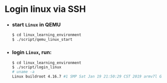 # Login linux via SSH

- ### start `Linux` in QEMU
  ```bash
  $ cd linux_learning_environment
  $ ./script/qemu_linux_start
  ```

- ### login `Linux`, run:
  ```bash
  $ cd linux_learning_environment
  $ ./script/login_linux
  # uname -a
  Linux buildroot 4.16.7 #1 SMP Sat Jan 19 21:50:29 CST 2019 armv7l GNU/Linux
  ```
